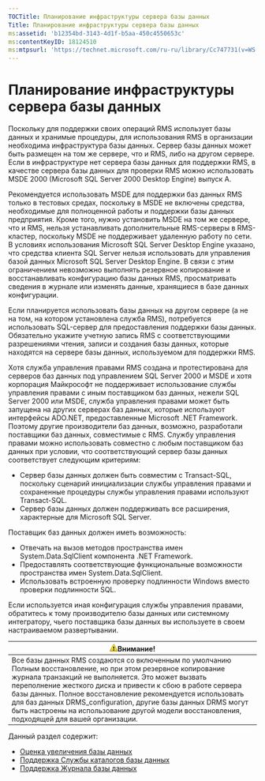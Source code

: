 ```yaml
---
TOCTitle: Планирование инфраструктуры сервера базы данных
Title: Планирование инфраструктуры сервера базы данных
ms:assetid: 'b12354bd-3143-4d1f-b5aa-450c4550653c'
ms:contentKeyID: 18124510
ms:mtpsurl: 'https://technet.microsoft.com/ru-ru/library/Cc747731(v=WS.10)'
---
```


Планирование инфраструктуры сервера базы данных
===============================================

Поскольку для поддержки своих операций RMS использует базы данных и хранимые процедуры, для использования RMS в организации необходима инфраструктура базы данных. Сервер базы данных может быть размещен на том же сервере, что и RMS, либо на другом сервере. Если в инфраструктуре нет сервера базы данных для поддержки RMS, в качестве сервера базы данных для проверки RMS можно использовать MSDE 2000 (Microsoft SQL Server 2000 Desktop Engine) выпуск А.

Рекомендуется использовать MSDE для поддержки баз данных RMS только в тестовых средах, поскольку в MSDE не включены средства, необходимые для полноценной работы и поддержки базы данных предприятия. Кроме того, нужно установить MSDE на том же сервере, что и RMS, нельзя устанавливать дополнительные RMS-серверы в RMS-кластер, поскольку MSDE не поддерживает удаленную работу по сети. В условиях использования Microsoft SQL Server Desktop Engine указано, что средства клиента SQL Server нельзя использовать для управления базой данных Microsoft SQL Server Desktop Engine. В связи с этим ограничением невозможно выполнять резервное копирование и восстанавливать конфигурацию базы данных RMS, просматривать сведения в журнале или изменять данные, хранящиеся в базе данных конфигурации.

Если планируется использовать базы данных на другом сервере (а не на том, на котором установлена служба RMS), потребуется использовать SQL-сервер для предоставления поддержки базы данных. Обязательно укажите учетную запись RMS с соответствующими разрешениями чтения, записи и создания базы данных, которые находятся на сервере базы данных, используемом для поддержки RMS.

Хотя служба управления правами RMS создана и протестирована для серверов баз данных под управлением SQL Server 2000 и MSDE и хотя корпорация Майкрософт не поддерживает использование службы управления правами с иным поставщиком баз данных, нежели SQL Server 2000 или MSDE, служба управления правами может быть запущена на других серверах баз данных, которые используют интерфейсы ADO.NET, предоставленные Microsoft .NET Framework. Поэтому другие производители баз данных, возможно, разработали поставщики баз данных, совместимые с RMS. Службу управления правами можно использовать совместно с любым поставщиком баз данных при условии, что соответствующий сервер базы данных соответствует следующим критериям:

-   Сервер базы данных должен быть совместим с Transact-SQL, поскольку сценарий инициализации службы управления правами и сохраненные процедуры службы управления правами используют Transact-SQL.
-   Сервер базы данных должен поддерживать все расширения, характерные для Microsoft SQL Server.

Поставщик баз данных должен иметь возможность:

-   Отвечать на вызов методов пространства имен System.Data.SqlClient компонента .NET Framework.
-   Предоставлять соответствующие функциональные возможности пространства имен System.Data.SqlClient.
-   Использовать встроенную проверку подлинности Windows вместо проверки подлинности SQL.

Если используется иная конфигурация службы управления правами, обратитесь к тому производителю базы данных или системному интегратору, чьего поставщика базы данных вы используете в своем настраиваемом развертывании.

| ![](/security-updates/images/Cc747731.Caution(WS.10).gif)Внимание!                                                                                                                                                                                                                                                                                                                                                                                         |
|-----------------------------------------------------------------------------------------------------------------------------------------------------------------------------------------------------------------------------------------------------------------------------------------------------------------------------------------------------------------------------------------------------------------------------------------------------------------------|
| Все базы данных RMS создаются со включенным по умолчанию Полным восстановление, но при этом резервное копирование журнала транзакций не выполняется. Это может вызвать переполнение жесткого диска и привести к сбою в работе сервера базы данных. Полное восстановление рекомендуется использовать для баз данных DRMS\_configuration, другие базы данных DRMS могут быть настроены на использование другой модели восстановления, подходящей для вашей организации. |

Данный раздел содержит:

-   [Оценка увеличения базы данных](https://technet.microsoft.com/87652cc2-b886-4797-8d40-356669768089)
-   [Поддержка Службы каталогов базы данных](https://technet.microsoft.com/911a62f2-c1d6-4091-99b0-b53211be27a7)
-   [Поддержка Журнала базы данных](https://technet.microsoft.com/de55058b-0d1a-4997-8a45-e14678ddd13f)
